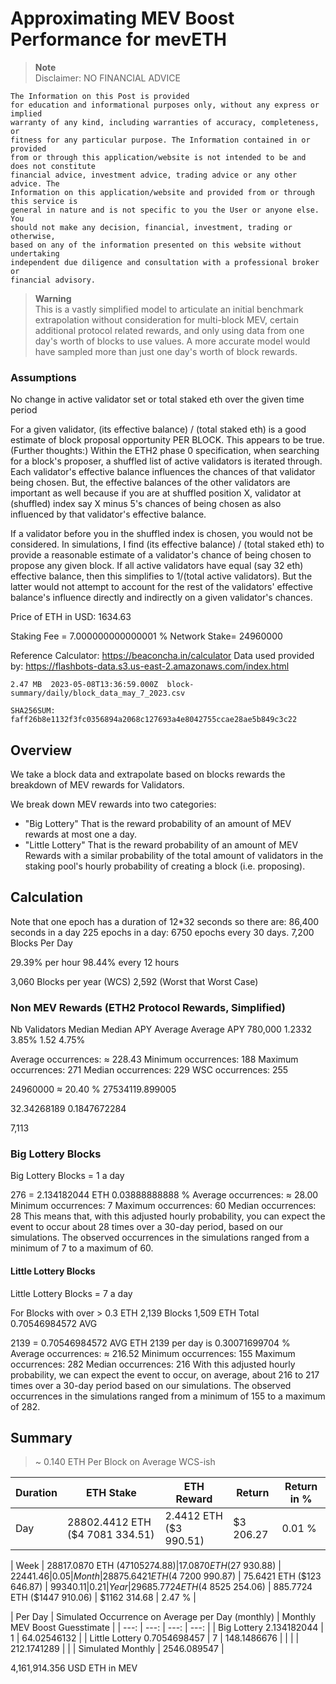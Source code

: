 # Approximating MEV Boost Performance for mevETH


>**Note**    
> Disclaimer: NO FINANCIAL ADVICE 

    The Information on this Post is provided
    for education and informational purposes only, without any express or implied
    warranty of any kind, including warranties of accuracy, completeness, or
    fitness for any particular purpose. The Information contained in or provided
    from or through this application/website is not intended to be and does not constitute
    financial advice, investment advice, trading advice or any other advice. The
    Information on this application/website and provided from or through this service is
    general in nature and is not specific to you the User or anyone else. You
    should not make any decision, financial, investment, trading or otherwise,
    based on any of the information presented on this website without undertaking
    independent due diligence and consultation with a professional broker or
    financial advisory.


>**Warning**     
> This is a vastly simplified model to articulate an initial benchmark extrapolation without consideration for multi-block MEV, certain additional protocol related rewards, and only using data
from one day's worth of blocks to use values. A more accurate model would have sampled more than just one day's worth of block rewards.

### Assumptions 

No change in active validator set or total staked eth over the given time period

For a given validator, (its effective balance) / (total staked eth) is a good estimate of block proposal opportunity PER BLOCK. This appears to be true. (Further thoughts:) Within the ETH2 phase 0 specification, when searching for a block's proposer, a shuffled list of active validators is iterated through. Each validator's effective balance influences the chances of that validator being chosen. But, the effective balances of the other validators are important as well because if you are at shuffled position X, validator at (shuffled) index say X minus 5's chances of being chosen as also influenced by that validator's effective balance.

 If a validator before you in the shuffled index is chosen, you would not be considered. In simulations, I find (its effective balance) / (total staked eth) to provide a reasonable estimate of a validator's chance of being chosen to propose any given block. If all active validators have equal (say 32 eth) effective balance, then this simplifies to 1/(total active validators). But the latter would not attempt to account for the rest of the validators' effective balance's influence directly and indirectly on a given validator's chances.

Price of ETH in USD: 1634.63

Staking Fee = 7.000000000000001 %
Network Stake= 24960000

Reference Calculator: https://beaconcha.in/calculator
Data used provided by: https://flashbots-data.s3.us-east-2.amazonaws.com/index.html

    2.47 MB  2023-05-08T13:36:59.000Z  block-summary/daily/block_data_may_7_2023.csv     

    SHA256SUM: faff26b8e1132f3fc0356894a2068c127693a4e8042755ccae28ae5b849c3c22

## Overview

We take a block data and extrapolate based on  blocks rewards the breakdown of MEV rewards for Validators.

We break down MEV rewards into  two categories: 

- "Big Lottery" That is the reward probability of an amount of MEV rewards at most one a day.
- "Little Lottery" That is the reward probability of an amount of MEV Rewards with a similar probability of the total amount of validators in the staking pool's hourly probability of creating a block (i.e. proposing).


## Calculation

Note that one epoch has a duration of 12*32 seconds so there are:
86,400 seconds in a day 
225 epochs in a day:
6750 epochs every 30 days.
7,200 Blocks Per Day 


29.39% per hour
98.44% every 12 hours

3,060 Blocks per year (WCS)
2,592 (Worst that Worst Case)

### Non MEV Rewards (ETH2 Protocol Rewards, Simplified)
Nb Validators Median	Median   APY Average	Average APY
780,000	      1.2332	 3.85%	 1.52	        4.75%

Average occurrences: ≈ 228.43
Minimum occurrences: 188
Maximum occurrences: 271
Median occurrences: 229
WSC occurrences: 255

24960000 ≈ 20.40 %
27534119.899005


32.34268189
0.1847672284

7,113

### Big Lottery Blocks
Big Lottery Blocks = 1 a day

276 = 2.134182044 ETH
0.03888888888 %
Average occurrences: ≈ 28.00
Minimum occurrences: 7
Maximum occurrences: 60
Median occurrences: 28
This means that, with this adjusted hourly probability, you can expect the event to occur about 28 times over a 30-day period, based on our simulations. The observed occurrences in the simulations ranged from a minimum of 7 to a maximum of 60.


#### Little Lottery Blocks

Little Lottery Blocks = 7 a day

For Blocks with over > 0.3 ETH 
2,139 Blocks
1,509 ETH Total
0.70546984572 AVG

2139 = 0.70546984572 AVG ETH
2139 per day is 0.30071699704 %
Average occurrences: ≈ 216.52
Minimum occurrences: 155
Maximum occurrences: 282
Median occurrences: 216
With this adjusted hourly probability, we can expect the event to occur, on average, about 216 to 217 times over a 30-day period based on our simulations. The observed occurrences in the simulations ranged from a minimum of 155 to a maximum of 282.


## Summary

> ~ 0.140 ETH Per Block on Average WCS-ish


| Duration | ETH Stake                       | ETH Reward                  | Return       | Return in % |
|----------|---------------------------------|-----------------------------|--------------|-------------|
| Day      | 28802.4412 ETH ($4 7081 334.51) | 2.4412 ETH ($3 990.51)      | $3 206.27    | 0.01 %      |


| Week     | 28817.0870 ETH ($4 7105 274.88) | 17.0870 ETH ($27 930.88)    | $22 441.46   | 0.05 %      |
| Month    | 28875.6421 ETH ($4 7200 990.87) | 75.6421 ETH ($123 646.87)   | $99 340.11   | 0.21 %      |
| Year     | 29685.7724 ETH ($4 8525 254.06) | 885.7724 ETH ($1447 910.06) | $1162 314.68 | 2.47 %      |

| Per Day | Simulated Occurrence on Average per Day (monthly) | Monthly MEV Boost Guesstimate |
| ---: | ---: | ---: | ---: |
| Big Lottery 2.134182044 | 1 | 64.02546132 |
| Little Lottery 0.7054698457 | 7 | 148.1486676 |
|  |  | 212.1741289 |
|  | Simulated Monthly | 2546.089547 |


4,161,914.356 USD ETH in MEV